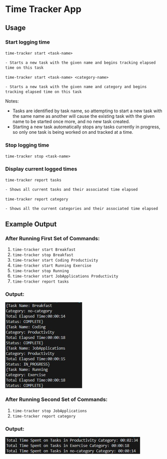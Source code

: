 # Time Tracker App

## Usage

### Start logging time
`time-tracker start <task-name>`

    - Starts a new task with the given name and begins tracking elapsed time on this task
`time-tracker start <task-name> <category-name>`

    - Starts a new task with the given name and category and begins tracking elapsed time on this task
Notes: 
- Tasks are identified by task name, so attempting to start a new task with the same name as another will cause the existing task with the given name to be started once more, and no new task created.
- Starting a new task automatically stops any tasks currently in progress, so only one task is being worked on and tracked at a time.

### Stop logging time
`time-tracker stop <task-name>`

### Display current logged times
`time-tracker report tasks`

    - Shows all current tasks and their associated time elapsed

`time-tracker report category`

    - Shows all the current categories and their associated time elapsed

## Example Output
### After Running First Set of Commands:
1. `time-tracker start Breakfast`
2. `time-tracker stop Breakfast` 
3. `time-tracker start Coding Productivity`
4. `time-tracker start Running Exercise`
5. `time-tracker stop Running`
6. `time-tracker start JobApplications Productivity`
7. `time-tracker report tasks`

### Output:
![Output Screenshot 1](images/firstSS.jpg)
### After Running Second Set of Commands:
1. `time-tracker stop JobApplications`
1. `time-tracker report category`

### Output:
![Output Screenshot 2](images/secondSS.jpg)